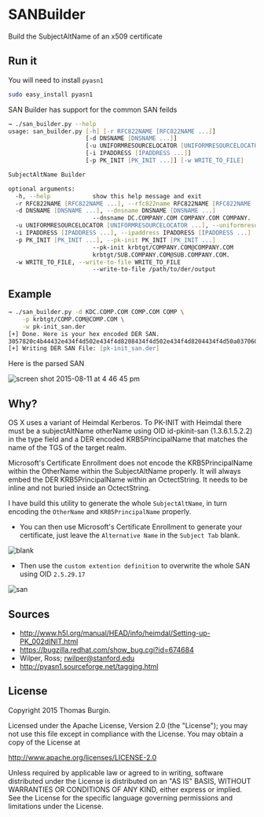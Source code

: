 # SANBuilder
Build the SubjectAltName of an x509 certificate

## Run it
You will need to install `pyasn1`
```zsh
sudo easy_install pyasn1
```

SAN Builder has support for the common SAN feilds
```zsh
→ ./san_builder.py --help 
usage: san_builder.py [-h] [-r RFC822NAME [RFC822NAME ...]]
                      [-d DNSNAME [DNSNAME ...]]
                      [-u UNIFORMRESOURCELOCATOR [UNIFORMRESOURCELOCATOR ...]]
                      [-i IPADDRESS [IPADDRESS ...]]
                      [-p PK_INIT [PK_INIT ...]] [-w WRITE_TO_FILE]

SubjectAltName Builder

optional arguments:
  -h, --help            show this help message and exit
  -r RFC822NAME [RFC822NAME ...], --rfc822name RFC822NAME [RFC822NAME ...]
  -d DNSNAME [DNSNAME ...], --dnsname DNSNAME [DNSNAME ...]
                        --dnsname DC.COMPANY.COM COMPANY.COM COMPANY.
  -u UNIFORMRESOURCELOCATOR [UNIFORMRESOURCELOCATOR ...], --uniformresourcelocator UNIFORMRESOURCELOCATOR [UNIFORMRESOURCELOCATOR ...]
  -i IPADDRESS [IPADDRESS ...], --ipaddress IPADDRESS [IPADDRESS ...]
  -p PK_INIT [PK_INIT ...], --pk-init PK_INIT [PK_INIT ...]
                        --pk-init krbtgt/COMPANY.COM@COMPANY.COM
                        krbtgt/SUB.COMPANY.COM@SUB.COMPANY.COM.
  -w WRITE_TO_FILE, --write-to-file WRITE_TO_FILE
                        --write-to-file /path/to/der/output
```

## Example
```zsh
→ ./san_builder.py -d KDC.COMP.COM COMP.COM COMP \
	-p krbtgt/COMP.COM@COMP.COM \
	-w pk-init_san.der 
[+] Done. Here is your hex encoded DER SAN.
3057820c4b44432e434f4d502e434f4d8208434f4d502e434f4d8204434f4d50a03706062b0601050202a02d302ba00a1b08434f4d502e434f4da11d301ba003020101a11430121b066b72627467741b08434f4d502e434f4d
[+] Writing DER SAN File: [pk-init_san.der]
```

Here is the parsed SAN

![screen shot 2015-08-11 at 4 46 45 pm](https://cloud.githubusercontent.com/assets/2117646/9210164/a9f0f816-4048-11e5-867c-d7dd71f5536b.png)


## Why?
OS X uses a variant of Heimdal Kerberos.
To PK-INIT with Heimdal there must be a subjectAltName otherName using OID id-pkinit-san (1.3.6.1.5.2.2) in the type field and a DER encoded KRB5PrincipalName that matches the name of the TGS of the target realm.

Microsoft's Certificate Enrollment does not encode the KRB5PrincipalName within the OtherName within the SubjectAltName properly. It will always embed the DER KRB5PrincipalName within an OctectString. It needs to be inline and not buried inside an OctectString.

I have build this utility to generate the whole `SubjectAltName`, in turn encoding the `OtherName` and `KRB5PrincipalName` properly.

  *  You can then use Microsoft's Certificate Enrollment to generate your certificate, just leave the `Alternative Name` in the `Subject Tab` blank.

![blank](https://cloud.githubusercontent.com/assets/2117646/9209219/57b67a8a-4043-11e5-9846-7c1f7d2a7467.png)

  *  Then use the `custom extention definition` to overwrite the whole SAN using OID `2.5.29.17`

![san](https://cloud.githubusercontent.com/assets/2117646/9209220/5a2cce5e-4043-11e5-8642-adc0a79ad176.png)

## Sources

  *  http://www.h5l.org/manual/HEAD/info/heimdal/Setting-up-PK_002dINIT.html
  *  https://bugzilla.redhat.com/show_bug.cgi?id=674684
  *  Wilper, Ross; rwilper@stanford.edu
  *  http://pyasn1.sourceforge.net/tagging.html

## License

Copyright 2015 Thomas Burgin.

Licensed under the Apache License, Version 2.0 (the "License");
you may not use this file except in compliance with the License.
You may obtain a copy of the License at

http://www.apache.org/licenses/LICENSE-2.0

Unless required by applicable law or agreed to in writing, software
distributed under the License is distributed on an "AS IS" BASIS,
WITHOUT WARRANTIES OR CONDITIONS OF ANY KIND, either express or implied.
See the License for the specific language governing permissions and
limitations under the License.
